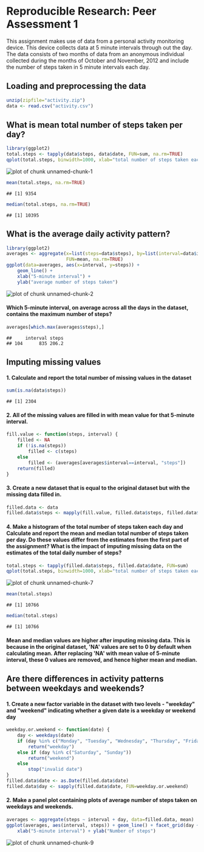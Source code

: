 # Reproducible Research: Peer Assessment 1

This assignment makes use of data from a personal activity monitoring device. This device collects data at 5 minute intervals through out the day. The data consists of two months of data from an anonymous individual collected during the months of October and November, 2012 and include the number of steps taken in 5 minute intervals each day.

## Loading and preprocessing the data


```r
unzip(zipfile="activity.zip")
data <- read.csv("activity.csv")
```

## What is mean total number of steps taken per day?


```r
library(ggplot2)
total.steps <- tapply(data$steps, data$date, FUN=sum, na.rm=TRUE)
qplot(total.steps, binwidth=1000, xlab="total number of steps taken each day")
```

![plot of chunk unnamed-chunk-1](figure/unnamed-chunk-1.png) 

```r
mean(total.steps, na.rm=TRUE)
```

```
## [1] 9354
```

```r
median(total.steps, na.rm=TRUE)
```

```
## [1] 10395
```

## What is the average daily activity pattern?


```r
library(ggplot2)
averages <- aggregate(x=list(steps=data$steps), by=list(interval=data$interval),
                      FUN=mean, na.rm=TRUE)
ggplot(data=averages, aes(x=interval, y=steps)) +
    geom_line() +
    xlab("5-minute interval") +
    ylab("average number of steps taken")
```

![plot of chunk unnamed-chunk-2](figure/unnamed-chunk-2.png) 

#### Which 5-minute interval, on average across all the days in the dataset, contains the maximum number of steps?


```r
averages[which.max(averages$steps),]
```

```
##     interval steps
## 104      835 206.2
```

## Imputing missing values

#### 1. Calculate and report the total number of missing values in the dataset


```r
sum(is.na(data$steps))
```

```
## [1] 2304
```

#### 2. All of the missing values are filled in with mean value for that 5-minute interval.


```r
fill.value <- function(steps, interval) {
    filled <- NA
    if (!is.na(steps))
        filled <- c(steps)
    else
        filled <- (averages[averages$interval==interval, "steps"])
    return(filled)
}
```
#### 3. Create a new dataset that is equal to the original dataset but with the missing data filled in.


```r
filled.data <- data
filled.data$steps <- mapply(fill.value, filled.data$steps, filled.data$interval)
```

#### 4. Make a histogram of the total number of steps taken each day and Calculate and report the mean and median total number of steps taken per day. Do these values differ from the estimates from the first part of the assignment? What is the impact of imputing missing data on the estimates of the total daily number of steps?


```r
total.steps <- tapply(filled.data$steps, filled.data$date, FUN=sum)
qplot(total.steps, binwidth=1000, xlab="total number of steps taken each day")
```

![plot of chunk unnamed-chunk-7](figure/unnamed-chunk-7.png) 

```r
mean(total.steps)
```

```
## [1] 10766
```

```r
median(total.steps)
```

```
## [1] 10766
```
#### Mean and median values are higher after imputing missing data. This is because in the original dataset, 'NA' values are set to 0 by default when calculating mean. After replacing 'NA' with mean value of 5-minute interval, these 0 values are removed, and hence higher mean and median.


## Are there differences in activity patterns between weekdays and weekends?

#### 1. Create a new factor variable in the dataset with two levels - "weekday" and "weekend" indicating whether a given date is a weekday or weekend day


```r
weekday.or.weekend <- function(date) {
    day <- weekdays(date)
    if (day %in% c("Monday", "Tuesday", "Wednesday", "Thursday", "Friday"))
        return("weekday")
    else if (day %in% c("Saturday", "Sunday"))
        return("weekend")
    else
        stop("invalid date")
}
filled.data$date <- as.Date(filled.data$date)
filled.data$day <- sapply(filled.data$date, FUN=weekday.or.weekend)
```

#### 2. Make a panel plot containing plots of average number of steps taken on weekdays and weekends.


```r
averages <- aggregate(steps ~ interval + day, data=filled.data, mean)
ggplot(averages, aes(interval, steps)) + geom_line() + facet_grid(day ~ .) +
    xlab("5-minute interval") + ylab("Number of steps")
```

![plot of chunk unnamed-chunk-9](figure/unnamed-chunk-9.png) 
